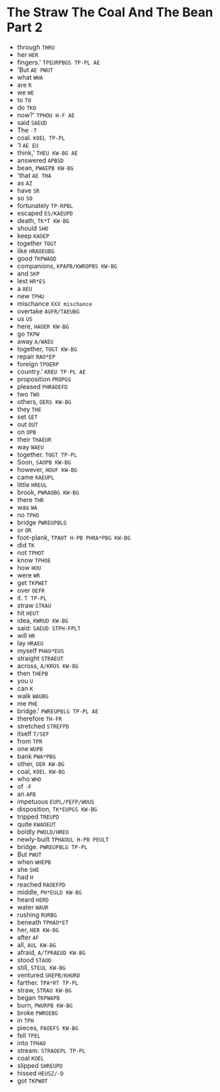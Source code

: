 # The Straw The Coal And The Bean Part 2

* through `THRU`
* her `HER`
* fingers.' `TPEURPBGS TP-PL AE`
* 'But `AE PWUT`
* what `WHA`
* are `R`
* we `WE`
* to `TO`
* do `TKO`
* now?' `TPHOU H-F AE`
* said `SAEUD`
* The `-T`
* coal. `KOEL TP-PL`
* 'I `AE EU`
* think,' `THEU KW-BG AE`
* answered `APBSD`
* bean, `PWAEPB KW-BG`
* 'that `AE THA`
* as `AZ`
* have `SR`
* so `SO`
* fortunately `TP-RPBL`
* escaped `ES/KAEUPD`
* death, `TK*T KW-BG`
* should `SHO`
* keep `KAOEP`
* together `TOGT`
* like `HRAOEUBG`
* good `TKPWAOD`
* companions, `KPAPB/KWROPBS KW-BG`
* and `SKP`
* lest `HR*ES`
* a `AEU`
* new `TPHU`
* mischance `XXX mischance`
* overtake `AUFR/TAEUBG`
* us `US`
* here, `HAOER KW-BG`
* go `TKPW`
* away `A/WAEU`
* together, `TOGT KW-BG`
* repair `RAO*EP`
* foreign `TPOERP`
* country.' `KREU TP-PL AE`
* proposition `PROPGS`
* pleased `PHRAOEFD`
* two `TWO`
* others, `OERS KW-BG`
* they `THE`
* set `SET`
* out `OUT`
* on `OPB`
* their `THAEUR`
* way `WAEU`
* together. `TOGT TP-PL`
* Soon, `SAOPB KW-BG`
* however, `HOUF KW-BG`
* came `KAEUPL`
* little `HREUL`
* brook, `PWRAOBG KW-BG`
* there `THR`
* was `WA`
* no `TPHO`
* bridge `PWREUPBLG`
* or `OR`
* foot-plank, `TPAOT H-PB PHRA*PBG KW-BG`
* did `TK`
* not `TPHOT`
* know `TPHOE`
* how `HOU`
* were `WR`
* get `TKPWET`
* over `OEFR`
* it. `T TP-PL`
* straw `STRAU`
* hit `HEUT`
* idea, `KWRUD KW-BG`
* said: `SAEUD STPH-FPLT`
* will `HR`
* lay `HRAEU`
* myself `PHAO*EUS`
* straight `STRAEUT`
* across, `A/KROS KW-BG`
* then `THEPB`
* you `U`
* can `K`
* walk `WAUBG`
* me `PHE`
* bridge.' `PWREUPBLG TP-PL AE`
* therefore `TH-FR`
* stretched `STREFPD`
* itself `T/SEF`
* from `TPR`
* one `WUPB`
* bank `PWA*PBG`
* other, `OER KW-BG`
* coal, `KOEL KW-BG`
* who `WHO`
* of `-F`
* an `APB`
* impetuous `EUPL/PEFP/WOUS`
* disposition, `TK*EUPGS KW-BG`
* tripped `TREUPD`
* quite `KWAOEUT`
* boldly `PWOLD/HREU`
* newly-built `TPHAOUL H-PB PEULT`
* bridge. `PWREUPBLG TP-PL`
* But `PWUT`
* when `WHEPB`
* she `SHE`
* had `H`
* reached `RAOEFPD`
* middle, `PH*EULD KW-BG`
* heard `HERD`
* water `WAUR`
* rushing `RURBG`
* beneath `TPHAO*ET`
* her, `HER KW-BG`
* after `AF`
* all, `AUL KW-BG`
* afraid, `A/TPRAEUD KW-BG`
* stood `STAOD`
* still, `STEUL KW-BG`
* ventured `SREPB/KHURD`
* farther. `TPA*RT TP-PL`
* straw, `STRAU KW-BG`
* began `TKPWAPB`
* burn, `PWURPB KW-BG`
* broke `PWROEBG`
* in `TPH`
* pieces, `PAOEFS KW-BG`
* fell `TPEL`
* into `TPHAO`
* stream. `STRAOEPL TP-PL`
* coal `KOEL`
* slipped `SHREUPD`
* hissed `HEUSZ/-D`
* got `TKPWOT`
